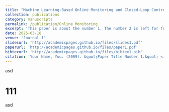 ```yaml
---
title: "Machine Learning-Based Online Monitoring and Closed-Loop Controlling for 3D Printing of Continuous Fiber-Reinforced Composites"
collection: publications
category: manuscripts
permalink: /publication/Online Monitoring
excerpt: 'This paper is about the number 1. The number 2 is left for future work.'
date: 2025-03-18
venue: 'Journal 1'
slidesurl: 'http://academicpages.github.io/files/slides1.pdf'
paperurl: 'http://academicpages.github.io/files/paper1.pdf'
bibtexurl: 'http://academicpages.github.io/files/bibtex1.bib'
citation: 'Your Name, You. (2009). &quot;Paper Title Number 1.&quot; <i>Journal 1</i>. 1(1).'
---
```



asd
# 111
asd